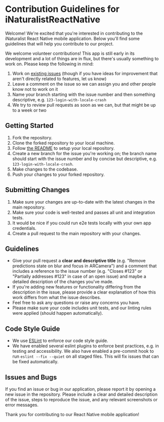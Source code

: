 # Contribution Guidelines for iNaturalistReactNative
Welcome! We're excited that you're interested in contributing to the iNaturalist React Native mobile application. Below you'll find some guidelines that will help you contribute to our project.

We welcome volunteer contributions! This app is still early in its development and a lot of things are in flux, but there's usually something to work on. Please keep the following in mind:

1. Work on [existing issues](https://github.com/inaturalist/iNaturalistReactNative/issues) (though if you have ideas for improvement that aren't directly related to features, let us know)
1. Leave a comment on the issue so we can assign you and other people know not to work on it
1. Name your branch starting with the issue number and then something descriptive, e.g. `123-login-with-locale-crash`
1. We try to review pull requests as soon as we can, but that might be up to a week or two

## Getting Started
1. Fork the repository.
2. Clone the forked repository to your local machine.
3. Follow [the README](README.md) to setup your local repository.
4. Create a new branch for the issue you're working on; the branch name should start with the issue number and by concise but descriptive, e.g. `123-login-with-locale-crash`.
5. Make changes to the codebase.
6. Push your changes to your forked repository.

## Submitting Changes
1. Make sure your changes are up-to-date with the latest changes in the main repository.
2. Make sure your code is well-tested and passes all unit and integration tests.
3. It would be nice if you could run e2e tests locally with your own app credentials.
4. Create a pull request to the main repository with your changes.

## Guidelines
- Give your pull request a **clear and descriptive title** (e.g. "Remove predictions state on blur and focus in ARCamera") and a comment that includes a reference to the issue number (e.g. "Closes #123" or "Partially addresses #123" in case of an open issue) and maybe a detailed description of the changes you've made.
- If you're adding new features or functionality differing from the description in the issue, please provide a clear explanation of how this work differs from what the issue describes.
- Feel free to ask any questions or raise any concerns you have.
- Please make sure your code includes unit tests, and our linting rules were applied (should happen automatically).

## Code Style Guide
- We use [ESLint](https://eslint.org/) to enforce our code style guide.
- We have enabled several eslint plugins to enforce best practices, e.g. in testing and accessibility. We also have enabled a pre-commit hook to run `eslint --fix --quiet` on all staged files. This will fix issues that can be fixed automatically.

## Issues and Bugs
If you find an issue or bug in our application, please report it by opening a new issue in the repository. Please include a clear and detailed description of the issue, steps to reproduce the issue, and any relevant screenshots or error messages.

Thank you for contributing to our React Native mobile application!
